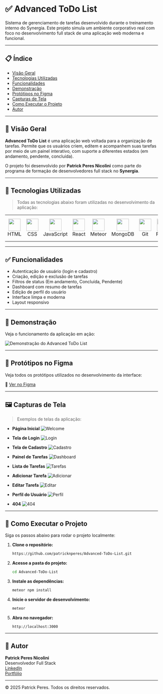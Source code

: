 # ✅ Advanced ToDo List

Sistema de gerenciamento de tarefas desenvolvido durante o treinamento interno do Synergia. Este projeto simula um ambiente corporativo real com foco no desenvolvimento full stack de uma aplicação web moderna e funcional.

---

## 📋 Índice

- [Visão Geral](#visao-geral)
- [Tecnologias Utilizadas](#tecnologias-utilizadas)
- [Funcionalidades](#funcionalidades)
- [Demonstração](#demonstracao)
- [Protótipos no Figma](#prototipos-no-figma)
- [Capturas de Tela](#capturas-de-tela)
- [Como Executar o Projeto](#como-executar-o-projeto)
- [Autor](#autor)

---

## 📌 Visão Geral
<a name="visao-geral"></a>

**Advanced ToDo List** é uma aplicação web voltada para a organização de tarefas. Permite que os usuários criem, editem e acompanhem suas tarefas por meio de um painel interativo, com suporte a diferentes estados (em andamento, pendente, concluída).

O projeto foi desenvolvido por **Patrick Peres Nicolini** como parte do programa de formação de desenvolvedores full stack no **Synergia**.

---

## 🧰 Tecnologias Utilizadas
<a name="tecnologias-utilizadas"></a>

> Todas as tecnologias abaixo foram utilizadas no desenvolvimento da aplicação:

<table>
  <tr>
    <td align="center"><img src="https://cdn.jsdelivr.net/gh/devicons/devicon/icons/html5/html5-original.svg" width="40"/><br>HTML</td>
    <td align="center"><img src="https://cdn.jsdelivr.net/gh/devicons/devicon/icons/css3/css3-original.svg" width="40"/><br>CSS</td>
    <td align="center"><img src="https://cdn.jsdelivr.net/gh/devicons/devicon/icons/javascript/javascript-original.svg" width="40"/><br>JavaScript</td>
    <td align="center"><img src="https://cdn.jsdelivr.net/gh/devicons/devicon/icons/react/react-original.svg" width="40"/><br>React</td>
    <td align="center"><img src="https://dmtgy0px4zdqn.cloudfront.net/images/brand/meteor-icon-red.png" width="40"/><br>Meteor</td>
    <td align="center"><img src="https://cdn.jsdelivr.net/gh/devicons/devicon/icons/mongodb/mongodb-original.svg" width="40"/><br>MongoDB</td>
    <td align="center"><img src="https://cdn.jsdelivr.net/gh/devicons/devicon/icons/git/git-original.svg" width="40"/><br>Git</td>
    <td align="center"><img src="https://cdn.jsdelivr.net/gh/devicons/devicon/icons/figma/figma-original.svg" width="40"/><br>Figma</td>
    <td align="center"><img src="https://static-00.iconduck.com/assets.00/material-ui-icon-2048x1626-on580ia9.png" width="40"/><br>Material UI</td>
  </tr>
</table>

---

## ✅ Funcionalidades
<a name="funcionalidades"></a>

- Autenticação de usuário (login e cadastro)
- Criação, edição e exclusão de tarefas
- Filtros de status (Em andamento, Concluída, Pendente)
- Dashboard com resumo de tarefas
- Edição de perfil do usuário
- Interface limpa e moderna
- Layout responsivo

---

## 🎥 Demonstração
<a name="demonstracao"></a>

Veja o funcionamento da aplicação em ação:

![Demonstração do Advanced ToDo List](./public/screens/siteFuncionando.gif)

---

## 🎨 Protótipos no Figma
<a name="prototipos-no-figma"></a>

Veja todos os protótipos utilizados no desenvolvimento da interface:

🔗 [Ver no Figma](https://www.figma.com/design/2hj63cq5DVYWnrshU7OJk2/ToDo-List-UX-Synergia?node-id=24-49&t=8eg5yOwxJIm8QXyl-1)

---

## 🖼 Capturas de Tela
<a name="capturas-de-tela"></a>

> Exemplos de telas da aplicação:

- **Página Inicial**
  ![Welcome](./public/screens/homePageLayout.jpg)

- **Tela de Login**
  ![Login](./public/screens/signInPageLayout.jpg)

- **Tela de Cadastro**
  ![Cadastro](./public/screens/signUpPageLayout.jpg)

- **Painel de Tarefas**
  ![Dashboard](./public/screens/dashboardPageLayout.jpg)

- **Lista de Tarefas**
  ![Tarefas](./public/screens/tasksPageLayout.jpg)

- **Adicionar Tarefa**
  ![Adicionar](./public/screens/addTaskPageLayout.jpg)

- **Editar Tarefa**
  ![Editar](./public/screens/editTaskPageLayout.jpg)

- **Perfil do Usuário**
  ![Perfil](./public/screens/profilePageLayout.jpg)

- **404**
  ![404](./public/screens/notFoundPageLayout.jpg)

---

## 🚀 Como Executar o Projeto
<a name="como-executar-o-projeto"></a>

Siga os passos abaixo para rodar o projeto localmente:

1. **Clone o repositório:**

   ```bash
   https://github.com/patricknperes/Advanced-ToDo-List.git
   ```

2. **Acesse a pasta do projeto:**

   ```bash
   cd Advanced-ToDo-List
   ```

3. **Instale as dependências:**

   ```bash
   meteor npm install
   ```

4. **Inicie o servidor de desenvolvimento:**

   ```bash
   meteor
   ```

5. **Abra no navegador:**

   ```
   http://localhost:3000
   ```

---

## 👤 Autor
<a name="autor"></a>

**Patrick Peres Nicolini**  
Desenvolvedor Full Stack  
[LinkedIn](https://www.linkedin.com/in/patricknperes/)  
[Portfólio](https://patrickportfoliowebsite.netlify.app/)

---

© 2025 Patrick Peres. Todos os direitos reservados.

